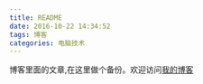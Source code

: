 ```yaml
---
title: README
date: 2016-10-22 14:34:52
tags: 博客
categories: 电脑技术
---
```

博客里面的文章,在这里做个备份。欢迎访问[我的博客](https://yzytmac.github.io/)

